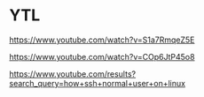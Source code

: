 # YTL

https://www.youtube.com/watch?v=S1a7RmqeZ5E

https://www.youtube.com/watch?v=COp6JtP45o8

https://www.youtube.com/results?search_query=how+ssh+normal+user+on+linux
